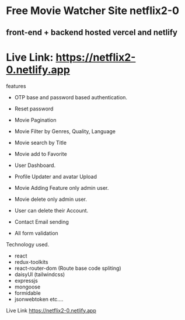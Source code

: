 # Free Movie Watcher Site  netflix2-0

## front-end + backend hosted vercel and netlify

# Live Link: https://netflix2-0.netlify.app



features

- OTP base and password based authentication.

- Reset password

- Movie Pagination

- Movie Filter by Genres, Quality, Language

- Movie search by Title

- Movie add to Favorite

- User Dashboard. 

- Profile Updater and avatar Upload

- Movie Adding Feature only admin user.

- Movie delete only admin user.

- User can delete their Account.

- Contact Email sending

- All form validation

  

Technology used.

- react 
- redux-toolkits
- react-router-dom (Route base code spliting)
- daisyUI (tailwindcss)
- expressjs
- mongoose
- formidable
- jsonwebtoken etc....



Live Link https://netflix2-0.netlify.app